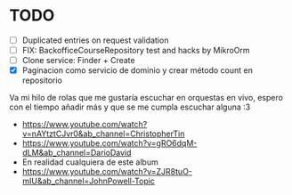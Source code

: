 # TODO

- [ ] Duplicated entries on request validation
- [ ] FIX: BackofficeCourseRepository test and hacks by MikroOrm
- [ ] Clone service: Finder + Create
- [x] Paginacion como servicio de dominio y crear método count en repositorio

Va mi hilo de rolas que me gustaría escuchar en orquestas en vivo, espero con el tiempo añadir más y que se me cumpla escuchar alguna :3
- https://www.youtube.com/watch?v=nAYtztCJvr0&ab_channel=ChristopherTin
- https://www.youtube.com/watch?v=gRO6dqM-dLM&ab_channel=DarioDavid
- En realidad cualquiera de este album
- https://www.youtube.com/watch?v=ZJR8tuO-mIU&ab_channel=JohnPowell-Topic
